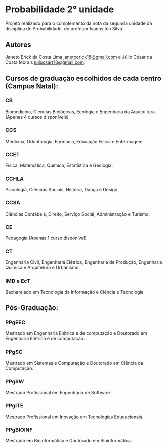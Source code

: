 # Probabilidade 2° unidade 

Projeto realizado para o complemento da nota da segunda unidade da disciplina de Probabilidade, do profesor Ivanovitch Silva.

## Autores 
Janeto Erick da Costa Lima <janetoerick18@gmail.com> e Júlio César da Costa Morais <juliocsarr10@gmail.com>.

## Cursos de graduação escolhidos de cada centro (Campus Natal):

### CB 
Biomedicina, Ciencias Biológicas, Ecologia e Engenharia da Aquicultura. (Apenas 4 cursos disponíveis)
### CCS 
Medicina, Odontologia, Farmácia, Educação Física e Enfermagem.
### CCET 
Física, Matemática, Química, Estatística e Geologia.
### CCHLA 
Psicologia, Ciências Sociais, História, Dança e Design.
### CCSA 
Ciências Contábeis, Direito, Serviço Social, Administração e Turismo.
### CE 
Pedagogia (Apenas 1 curso disponível)
### CT 
Engenharia Civil, Engenharia Elétrica, Engenharia de Produção, Engenharia Química  e Arquitetura e Urbanismo.

### IMD e EcT
Bacharelado em Tecnologia da Informação e Ciência e Tecnologia.

## Pós-Graduação:

### PPgEEC 
Mestrado em Engenharia Elétrica e de computação e Doutorado em Engenharia Elétrica e de computação.
### PPgSC 
Mestrado em Sistemas e Computação e Doutorado em Ciência da Computação.
### PPgSW 
Mestrado Profissional em Engenharia de Software.
### PPgITE 
Mestrado Profissional em Inovação em Tecnologias Educacionais.
### PPgBIOINF 
Mestrado em Bioinformática e Doutorado em Bioinformática.

